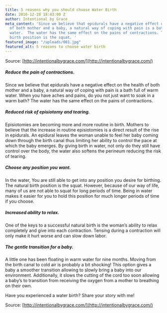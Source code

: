 ```yaml
---
title: 5 reasons why you should choose Water Birth
date: 2016-12-28 18:43:00 Z
author: Intentional by Grace
meta_content: 'Since we believe that epidurals have a negative effect on the health
  of both mother and a baby, a natural way of coping with pain is a bath full of warm
  water.  The water has the same effect on the pains of contractions. The natural
  birth position is the squat. '
featured_image: "/uploads/001.jpg"
featured_alt: 5 reasons to choose water birth
---
```


Source: [http://intentionalbygrace.com/](http://intentionalbygrace.com/)

##### Reduce the pain of contractions.

Since we believe that epidurals have a negative effect on the health of both mother and a baby, a natural way of coping with pain is a bath full of warm water. When you have aches and pains, do you not just want to soak in a warm bath? The water has the same effect on the pains of contractions.

##### Reduced risk of episiotomy and tearing.

Episiotomies are becoming more and more routine in birth. Mothers to believe that the increase in routine episiotomies is a direct result of the rise in epidurals. An epidural leaves the woman unable to feel her baby coming down through the birth canal thus limiting her ability to control the pace at which the baby emerges. By giving birth in water, not only do they still have control over the body, the water also softens the perineum reducing the risk of tearing.

##### Choose any position you want.

In the water, You are still able to get into any position you desire for birthing. The natural birth position is the squat. However, because of our way of life, many of us are not able to squat for long periods of time. Being in water makes it easier for you to hold this position for much longer periods of time if you choose.

##### Increased ability to relax.

One of the keys to a successful natural birth is the woman’s ability to relax completely and give into each contraction. Tensing during a contraction will only make it hurt worse and can slow down labor.

##### The gentle transition for a baby.

A little one has been floating in warm water for nine months. Moving from the birth canal to cold air is probably a bit shocking! This option gives a baby a smoother transition allowing to slowly bring a baby into our environment. Additionally, it slows the cutting of the cord too soon allowing a baby’s to transition from receiving the oxygen from a mother to breathing on their own.

Have you experienced a water birth? Share your story with me!

Source: [http://intentionalbygrace.com/](http://intentionalbygrace.com/)